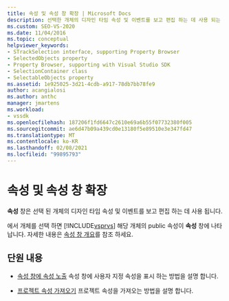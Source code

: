 ```yaml
---
title: 속성 및 속성 창 확장 | Microsoft Docs
description: 선택한 개체의 디자인 타임 속성 및 이벤트를 보고 편집 하는 데 사용 되는 속성 창 속성을 확장 하는 방법에 대해 알아봅니다.
ms.custom: SEO-VS-2020
ms.date: 11/04/2016
ms.topic: conceptual
helpviewer_keywords:
- STrackSelection interface, supporting Property Browser
- SelectedObjects property
- Property Browser, supporting with Visual Studio SDK
- SelectionContainer class
- SelectableObjects property
ms.assetid: 1e925025-3d21-4cdb-a917-78db7bb78fe9
author: acangialosi
ms.author: anthc
manager: jmartens
ms.workload:
- vssdk
ms.openlocfilehash: 187206f1fd6647c2610e69a6b55f07732380f005
ms.sourcegitcommit: ae6d47b09a439cd0e13180f5e89510e3e347fd47
ms.translationtype: MT
ms.contentlocale: ko-KR
ms.lasthandoff: 02/08/2021
ms.locfileid: "99895793"
---
```

# <a name="extend-properties-and-the-property-window"></a>속성 및 속성 창 확장
**속성** 창은 선택 된 개체의 디자인 타임 속성 및 이벤트를 보고 편집 하는 데 사용 됩니다.

 에서 개체를 선택 하면 [!INCLUDE[vsprvs](../code-quality/includes/vsprvs_md.md)] 해당 개체의 public 속성이 **속성** 창에 나타납니다. 자세한 내용은 [속성 창 개요](../extensibility/internals/properties-window-overview.md)를 참조 하세요.

## <a name="in-this-section"></a>단원 내용
- [속성 창에 속성 노출](../extensibility/exposing-properties-to-the-properties-window.md) 속성 창에 사용자 지정 속성을 표시 하는 방법을 설명 합니다.

- [프로젝트 속성 가져오기](../extensibility/getting-project-properties.md) 프로젝트 속성을 가져오는 방법을 설명 합니다.
